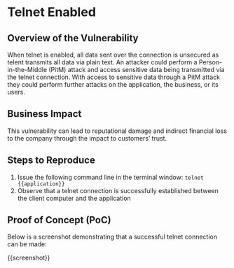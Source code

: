 # Telnet Enabled

## Overview of the Vulnerability

When telnet is enabled, all data sent over the connection is unsecured as telent transmits all data via plain text. An attacker could perform a Person-in-the-Middle (PitM) attack and access sensitive data being transmitted via the telnet connection. With access to sensitive data through a PitM attack they could perform further attacks on the application, the business, or its users.
  
## Business Impact

This vulnerability can lead to reputational damage and indirect financial loss to the company through the impact to customers’ trust.

## Steps to Reproduce

1. Issue the following command line in the terminal window: `telnet {{application}}`
1. Observe that a telnet connection is successfully established between the client computer and the application

## Proof of Concept (PoC)

Below is a screenshot demonstrating that a successful telnet connection can be made:

{{screenshot}}
